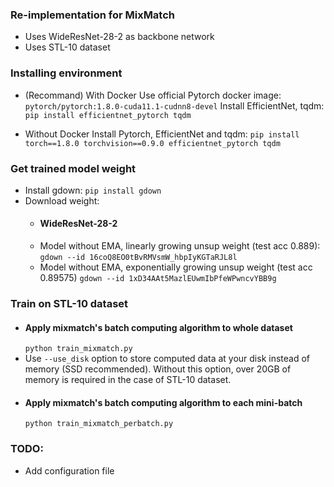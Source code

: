 ### Re-implementation for MixMatch

- Uses WideResNet-28-2 as backbone network
- Uses STL-10 dataset

### Installing environment

- (Recommand) With Docker
Use official Pytorch docker image: `pytorch/pytorch:1.8.0-cuda11.1-cudnn8-devel`
Install EfficientNet, tqdm: `pip install efficientnet_pytorch tqdm`

- Without Docker
Install Pytorch, EfficientNet and tqdm: `pip install torch==1.8.0 torchvision==0.9.0 efficientnet_pytorch tqdm`

### Get trained model weight

- Install gdown: `pip install gdown`
- Download weight:
    - #### WideResNet-28-2
    - Model without EMA, linearly growing unsup weight (test acc 0.889): `gdown --id 16coQ8EO0tBvRMVsmW_hbpIyKGTaRJL8l`  
    - Model without EMA, exponentially growing unsup weight (test acc 0.89575) `gdown --id 1xD34AAt5MazlEUwmIbPfeWPwncvYBB9g`  

### Train on STL-10 dataset
- #### Apply mixmatch's batch computing algorithm to whole dataset  
    `python train_mixmatch.py`  
- Use `--use_disk` option to store computed data at your disk instead of memory (SSD recommended). Without this option, over 20GB of memory is required in the case of STL-10 dataset.  
- #### Apply mixmatch's batch computing algorithm to each mini-batch  
    `python train_mixmatch_perbatch.py`

### TODO:
- Add configuration file